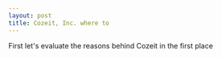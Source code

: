 ```yaml
---
layout: post
title: Cozeit, Inc. where to
---
```


First let's evaluate the reasons behind Cozeit in the first place

